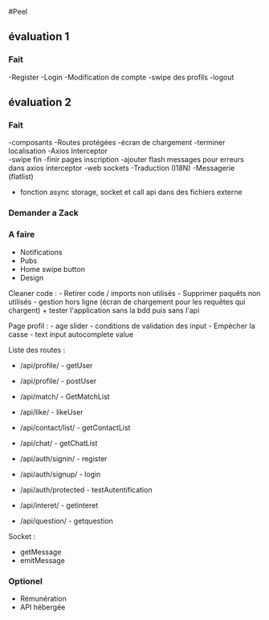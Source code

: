 #Peel

## évaluation 1
### Fait
-Register 
-Login 
-Modification de compte 
-swipe des profils 
-logout

## évaluation 2

### Fait
-composants 
-Routes protégées
-écran de chargement
-terminer localisation 
-Axios Interceptor  
-swipe fin 
-finir pages inscription
-ajouter flash messages pour erreurs dans axios interceptor
-web sockets 
-Traduction (I18N)
-Messagerie (flatlist)
- fonction async storage, socket et call api dans des fichiers externe  



### Demander a Zack


### A faire

- Notifications
- Pubs
- Home swipe button 
- Design



Cleaner code :
    - Retirer code / imports non utilisés
    - Supprimer paquêts non utilisés
    - gestion hors ligne (écran de chargement pour les requêtes qui chargent) + tester l'application sans la bdd puis sans l'api


Page profil : 
    - age slider
    - conditions de validation des input
    - Empècher la casse
    - text input autocomplete value

Liste des routes : 
  - /api/profile/             -       getUser
  - /api/profile/             -       postUser

  - /api/match/               -       GetMatchList
  - /api/like/                -       likeUser
    
  - /api/contact/list/        -       getContactList
  - /api/chat/                -       getChatList
    
  - /api/auth/signin/         -       register
  - /api/auth/signup/         -       login
  - /api/auth/protected       -       testAutentification
    
  - /api/interet/             -       getinteret
  - /api/question/            -       getquestion

Socket : 
  - getMessage
  - emitMessage

### Optionel
- Rémunération
- API hébergée
